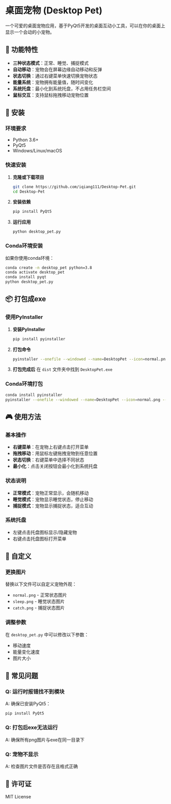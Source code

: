 # 桌面宠物 (Desktop Pet)

一个可爱的桌面宠物应用，基于PyQt5开发的桌面互动小工具，可以在你的桌面上显示一个会动的小宠物。

## 🌟 功能特性

- **三种状态模式**：正常、睡觉、捕捉模式
- **自动移动**：宠物会在屏幕边缘自动移动和反弹
- **状态切换**：通过右键菜单快速切换宠物状态
- **能量系统**：宠物拥有能量值，随时间变化
- **系统托盘**：最小化到系统托盘，不占用任务栏空间
- **鼠标交互**：支持鼠标拖拽移动宠物位置

## 🚀 安装

### 环境要求
- Python 3.6+
- PyQt5
- Windows/Linux/macOS

### 快速安装

1. **克隆或下载项目**
   ```bash
   git clone https://github.com/iqiang111/Desktop-Pet.git
   cd Desktop-Pet
   ```

2. **安装依赖**
   ```bash
   pip install PyQt5
   ```

3. **运行应用**
   ```bash
   python desktop_pet.py
   ```

### Conda环境安装

如果你使用conda环境：
```bash
conda create -n desktop_pet python=3.8
conda activate desktop_pet
conda install pyqt
python desktop_pet.py
```

## 📦 打包成exe

### 使用PyInstaller

1. **安装PyInstaller**
   ```bash
   pip install pyinstaller
   ```

2. **打包命令**
   ```bash
   pyinstaller --onefile --windowed --name=DesktopPet --icon=normal.png --add-data "catch.png;." --add-data "normal.png;." --add-data "sleep.png;." desktop_pet.py
   ```

3. **打包完成后**
   在 `dist` 文件夹中找到 `DesktopPet.exe`

### Conda环境打包
```bash
conda install pyinstaller
pyinstaller --onefile --windowed --name=DesktopPet --icon=normal.png --add-data "catch.png;." --add-data "normal.png;." --add-data "sleep.png;." desktop_pet.py
```

## 🎮 使用方法

### 基本操作
- **右键菜单**：在宠物上右键点击打开菜单
- **拖拽移动**：用鼠标左键拖拽宠物到任意位置
- **状态切换**：右键菜单中选择不同状态
- **最小化**：点击关闭按钮会最小化到系统托盘

### 状态说明
- **正常模式**：宠物正常显示，会随机移动
- **睡觉模式**：宠物显示睡觉状态，停止移动
- **捕捉模式**：宠物显示捕捉状态，适合互动

### 系统托盘
- 左键点击托盘图标显示/隐藏宠物
- 右键点击托盘图标打开菜单

## 🎨 自定义

### 更换图片
替换以下文件可以自定义宠物外观：
- `normal.png` - 正常状态图片
- `sleep.png` - 睡觉状态图片
- `catch.png` - 捕捉状态图片

### 调整参数
在 `desktop_pet.py` 中可以修改以下参数：
- 移动速度
- 能量变化速度
- 图片大小

## 🐛 常见问题

### Q: 运行时报错找不到模块
A: 确保已安装PyQt5：
```bash
pip install PyQt5
```

### Q: 打包后exe无法运行
A: 确保所有png图片与exe在同一目录下

### Q: 宠物不显示
A: 检查图片文件是否存在且格式正确

## 📄 许可证

MIT License 
